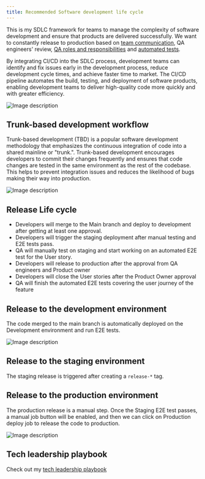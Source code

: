 ```yaml
---
title: Recommended Software development life cycle
---
```


This is my SDLC framework for teams to manage the complexity of software development and ensure that products are delivered successfully. We want to constantly release to production based on [team communication](https://dev.to/apssouza22/practical-ways-to-improve-team-communication-43f0), QA engineers' review, [QA roles and responsibilities](https://dev.to/apssouza22/quality-assurance-roles-and-responsibilities-533e) and [automated tests](https://dev.to/apssouza22/we-are-testing-software-wrongly-and-it-costs-a-lot-of-money-23o5).

By integrating CI/CD into the SDLC process, development teams can identify and fix issues early in the development process, reduce development cycle times, and achieve faster time to market. The CI/CD pipeline automates the build, testing, and deployment of software products, enabling development teams to deliver high-quality code more quickly and with greater efficiency.


![Image description](https://dev-to-uploads.s3.amazonaws.com/uploads/articles/b3h27wren58ovmhbkyds.png)

## Trunk-based development workflow

Trunk-based development (TBD) is a popular software development methodology that emphasizes the continuous integration of code into a shared mainline or "trunk.". Trunk-based development encourages developers to commit their changes frequently and ensures that code changes are tested in the same environment as the rest of the codebase. This helps to prevent integration issues and reduces the likelihood of bugs making their way into production.


![Image description](https://dev-to-uploads.s3.amazonaws.com/uploads/articles/3h8yqtelb50emgdnqdvl.png)

## Release Life cycle
- Developers will merge to the Main branch and deploy to development after getting at least one approval.
- Developers will trigger the staging deployment after manual testing and E2E tests pass.
- QA will manually test on staging and start working on an automated E2E test for the User story.
- Developers will release to production after the approval from QA engineers and Product owner
- Developers will close the User stories after the Product Owner approval
- QA will finish the automated E2E tests covering the user journey of the feature


## Release to the development environment
The code merged to the main branch is automatically deployed on the Development environment and run E2E tests.


![Image description](https://dev-to-uploads.s3.amazonaws.com/uploads/articles/l1yq10iqo2rodnrqohcb.png)

## Release to the staging environment
The staging release is triggered after creating a `release-*` tag.

## Release to the production environment
The production release is a manual step. Once the Staging E2E test passes, a manual job button will be enabled, and then we can click on Production deploy job to release the code to production.


![Image description](https://dev-to-uploads.s3.amazonaws.com/uploads/articles/8ykydfhg2k5z42c4fmen.png)


## Tech leadership playbook

Check out my [tech leadership playbook](https://dev.to/apssouza22/tech-lead-playbook-523)